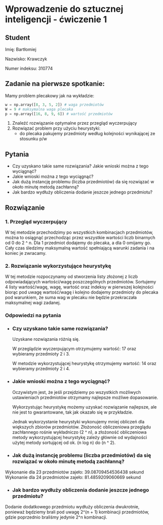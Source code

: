 # Wprowadzenie do sztucznej inteligencji - ćwiczenie 1

## Student

Imię: Bartłomiej

Nazwisko: Krawczyk

Numer indeksu: 310774

## Zadanie na pierwsze spotkanie:

Mamy problem plecakowy jak na wykładzie:

```python
w = np.array([8, 3, 5, 2]) # waga przedmiotów
W = 9 # maksymalna waga plecaka
p = np.array([16, 8, 9, 6]) # wartość przedmiotów
```

1. Znaleźć rozwiązanie optymalne przez przegląd wyczerpujący
2. Rozwiązać problem przy użyciu heurystyki:
   - do plecaka pakujemy przedmioty według kolejności wynikającej ze stosunku p/w

## Pytania

- Czy uzyskano takie same rozwiązania? Jakie wnioski można z tego wyciągnąć?
- Jakie wnioski można z tego wyciągnąć?
- Jak dużą instancję problemu (liczba przedmiotów) da się rozwiązać w około minutę metodą zachłanną?
- Jak bardzo wydłuży obliczenia dodanie jeszcze jednego przedmiotu?

## Rozwiązanie

### 1. Przegląd wyczerpujący

W tej metodzie przechodzimy po wszystkich kombinacjach przedmiotów, można to osiągnąć przechodząc przez wszystkie wartości liczb binarnych od 0 do 2 ^ n. Dla 1 przedmiot dodajemy do plecaka, a dla 0 omijamy go. Cały czas śledzimy maksymalną wartość spełniającą warunki zadania i na koniec je zwracamy.

### 2. Rozwiązanie wykorzystujące heurystykę

W tej metodzie rozpoczynamy od stworzenia listy złożonej z liczb odpowiadających wartości/wagę poszczególnych przedmiotów. Sortujemy 4 listy wartość/wagę, wagę, wartość oraz indeksy w pierwszej kolejności biorąc pod uwagę wartość/wagę i kolejno dodajemy przedmioty do plecaka pod warunkiem, że suma wag w plecaku nie będzie przekraczała maksymalnej wagi zadanej.

### Odpowiedzi na pytania

- ### Czy uzyskano takie same rozwiązania?

  Uzyskane rozwiązania różnią się.

  W przeglądzie wyczerpującym otrzymujemy wartość: 17 oraz wybieramy przedmioty 2 i 3.

  W metodzie wykorzystującej heurystykę otrzymujemy wartość: 14 oraz wybieramy przedmioty 2 i 4.

- ### Jakie wnioski można z tego wyciągnąć?

  Oczywistym jest, że jeśli przejdziemy po wszystkich możliwych ustawieniach przedmiotów otrzymamy najlepsze możliwe dopasowanie.

  Wykorzystując heurystykę możemy uzyskać rozwiązanie najlepsze, ale nie jest to gwarantowane, tak jak okazało się w przykładzie.

  Jednak wykorzystanie heurystyki wykonujemy mniej obliczeń dla większych zbiorów przedmiotów. Złożoność obliczeniowa przeglądu zachłannego rośnie wykładniczo (2 ^ n), a złożoność obliczeniowa metody wykorzystującej heurystykę zależy głównie od wydajności użytej metody sortującej od ok. (n log n) do (n ^ 2).

- ### Jak dużą instancję problemu (liczba przedmiotów) da się rozwiązać w około minutę metodą zachłanną?

Wykonanie dla 23 przedmiotów zajeło: 39.08709454536438 sekund
Wykonanie dla 24 przedmiotów zajeło: 81.4859209060669 sekund

- ### Jak bardzo wydłuży obliczenia dodanie jeszcze jednego przedmiotu?

Dodanie dodatkowego przedmiotu wydłuży obliczenia dwukrotnie, ponieważ będziemy brali pod uwagę 2^(n + 1) kombinacji przedmiotów, gdzie poprzednio braliśmy jedynie 2^n kombinacji.
